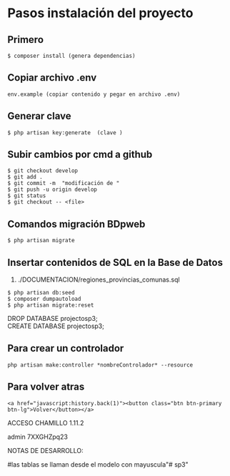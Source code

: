 # Pasos instalación del proyecto

## Primero
```
$ composer install (genera dependencias)
```

## Copiar archivo .env
```
env.example (copiar contenido y pegar en archivo .env)
```

## Generar clave
```
$ php artisan key:generate  (clave )
```

## Subir cambios por cmd a github
```
$ git checkout develop
$ git add .
$ git commit -m  "modificación de "
$ git push -u origin develop
$ git status
$ git checkout -- <file>
```
## Comandos migración BDpweb
```
$ php artisan migrate
```

## Insertar contenidos de SQL en la Base de Datos

1. ./DOCUMENTACION/regiones_provincias_comunas.sql

```
$ php artisan db:seed
$ composer dumpautoload
$ php artisan migrate:reset
```

DROP DATABASE projectosp3;	
CREATE DATABASE projectosp3;


## Para crear un controlador
```
php artisan make:controller *nombreControlador* --resource
```

## Para volver atras 
```
<a href="javascript:history.back(1)"><button class="btn btn-primary btn-lg">Volver</button></a>

```
ACCESO CHAMILLO 1.11.2 

admin
7XXGHZpq23

NOTAS DE DESARROLLO:

#las tablas se llaman desde el modelo con mayuscula"# sp3" 
